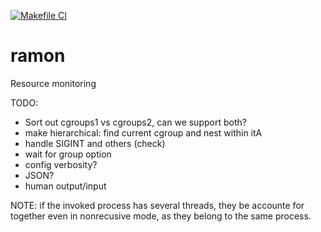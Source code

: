 [![Makefile CI](https://github.com/mtzguido/ramon/actions/workflows/ci.yml/badge.svg)](https://github.com/mtzguido/ramon/actions/workflows/ci.yml)
# ramon
Resource monitoring

TODO:
- Sort out cgroups1 vs cgroups2, can we support both?
- make hierarchical: find current cgroup and nest within itA
- handle SIGINT and others (check)
- wait for group option
- config verbosity?
- JSON?
- human output/input

NOTE: if the invoked process has several threads,
they be accounte for together even in nonrecusive mode,
as they belong to the same process.

